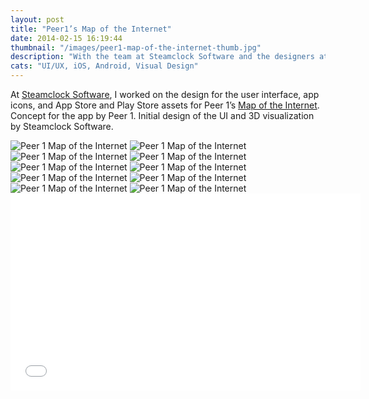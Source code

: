 ```yaml
---
layout: post
title: "Peer1’s Map of the Internet"
date: 2014-02-15 16:19:44
thumbnail: "/images/peer1-map-of-the-internet-thumb.jpg"
description: "With the team at Steamclock Software and the designers at Peer1 "
cats: "UI/UX, iOS, Android, Visual Design"
---
```

<p>At <a href="http://www.steamclock.com/" title="Steamclock Software" target="_blank">Steamclock Software</a>, I worked on the design for the user interface, app icons, and App Store and Play Store assets for Peer 1’s <a title="Download the Map of the Internet on the App Store." href="https://itunes.apple.com/ca/app/map-internet-by-peer-1-hosting/id605924222?mt=8&amp;at=11l4FP&amp;ct=steamclockcom" target="_blank">Map of the Internet</a>. Concept for the app by Peer 1. Initial design of the UI and 3D visualization by Steamclock Software.</p>

<img src="/images/peer1-playstore-banner.jpg" alt="Peer 1 Map of the Internet" />
<img src="/images/peer1-iphone-firstuse.jpg" alt="Peer 1 Map of the Internet" />
<img src="/images/peer1-iphone-search-traceroute-results.jpg" alt="Peer 1 Map of the Internet" />
<img src="/images/peer1-iphone-globe-3dgrid-node.jpg" alt="Peer 1 Map of the Internet" />
<img src="/images/peer1-ipad-node.jpg" alt="Peer 1 Map of the Internet" />
<img src="/images/peer1-ipad-traceroute.jpg" alt="Peer 1 Map of the Internet" />
<img src="/images/peer1-ipad-timeline.jpg" alt="Peer 1 Map of the Internet" />
<img src="/images/peer1-ipad-timeline-globe.jpg" alt="Peer 1 Map of the Internet" />
<img src="/images/peer1-ios-icon.jpg" alt="Peer 1 Map of the Internet" />
<img src="/images/peer1-macbookpro-itunes.jpg" alt="Peer 1 Map of the Internet" />
<div class="vendor">
	<iframe width="560" height="315" src="//www.youtube.com/embed/1YdBsoh4lp8" frameborder="0">&nbsp;</iframe>
</div>